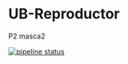 # UB-Reproductor
P2 masca2


<a href="https://gitlab.com/werogg/BetterCasino/commits/master"><img alt="pipeline status" src="https://gitlab.com/werogg/BetterCasino/badges/master/pipeline.svg" /></a>
